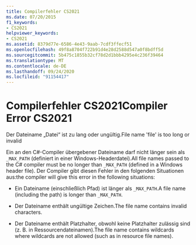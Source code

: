 ```yaml
---
title: Compilerfehler CS2021
ms.date: 07/20/2015
f1_keywords:
- CS2021
helpviewer_keywords:
- CS2021
ms.assetid: 8379d77e-6586-4e43-9aab-7cdf3ffecf51
ms.openlocfilehash: 49f8a8704f722b91d4e28d2588d547a0f8bdff5d
ms.sourcegitcommit: 5b475c1855b32cf78d2d1bbb4295e4c236f39464
ms.translationtype: MT
ms.contentlocale: de-DE
ms.lasthandoff: 09/24/2020
ms.locfileid: "91154417"
---
```

# <a name="compiler-error-cs2021"></a><span data-ttu-id="4d891-102">Compilerfehler CS2021</span><span class="sxs-lookup"><span data-stu-id="4d891-102">Compiler Error CS2021</span></span>

<span data-ttu-id="4d891-103">Der Dateiname „Datei“ ist zu lang oder ungültig.</span><span class="sxs-lookup"><span data-stu-id="4d891-103">File name 'file' is too long or invalid</span></span>  
  
 <span data-ttu-id="4d891-104">Ein an den C#-Compiler übergebener Dateiname darf nicht länger sein als `_MAX_PATH` (definiert in einer Windows-Headerdatei).</span><span class="sxs-lookup"><span data-stu-id="4d891-104">All file names passed to the C# compiler must be no longer than `_MAX_PATH` (defined in a Windows header file).</span></span> <span data-ttu-id="4d891-105">Der Compiler gibt diesen Fehler in den folgenden Situationen aus:</span><span class="sxs-lookup"><span data-stu-id="4d891-105">the compiler will give this error in the following situations:</span></span>  
  
- <span data-ttu-id="4d891-106">Ein Dateiname (einschließlich Pfad) ist länger als `_MAX_PATH`.</span><span class="sxs-lookup"><span data-stu-id="4d891-106">A file name (including the path) is longer than `_MAX_PATH`.</span></span>  
  
- <span data-ttu-id="4d891-107">Der Dateiname enthält ungültige Zeichen.</span><span class="sxs-lookup"><span data-stu-id="4d891-107">The file name contains invalid characters.</span></span>  
  
- <span data-ttu-id="4d891-108">Der Dateiname enthält Platzhalter, obwohl keine Platzhalter zulässig sind (z. B. in Ressourcendateinamen).</span><span class="sxs-lookup"><span data-stu-id="4d891-108">The file name contains wildcards where wildcards are not allowed (such as in resource file names).</span></span>
